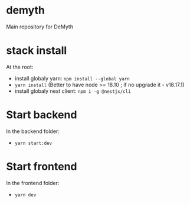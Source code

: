 # demyth

Main repository for DeMyth

# stack install

At the root:

-   install globaly yarn: `npm install --global yarn`
-   `yarn install`
    (Better to have node >= 18.10 ; if no upgrade it - v18.17.1)
-   install globaly nest client: `npm i -g @nestjs/cli`

# Start backend

In the backend folder:

-   `yarn start:dev`

# Start frontend

In the frontend folder:

-   `yarn dev`
